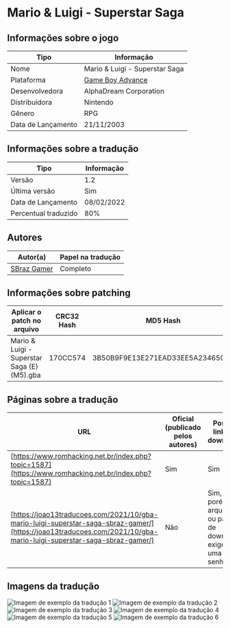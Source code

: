 # Mario &amp; Luigi - Superstar Saga

## Informações sobre o jogo

| Tipo | Informação |
| ----------- | ----------- |
| Nome | Mario &amp; Luigi \- Superstar Saga |
| Plataforma | [Game Boy Advance](../) |
| Desenvolvedora | AlphaDream Corporation |
| Distribuidora | Nintendo |
| Gênero | RPG |
| Data de Lançamento | 21/11/2003 |

## Informações sobre a tradução

| Tipo | Informação |
| ----------- | ----------- |
| Versão | 1\.2 |
| Última versão | Sim |
| Data de Lançamento | 08/02/2022 |
| Percentual traduzido | 80% |

## Autores

| Autor(a) | Papel na tradução |
| ----------- | ----------- |
| [SBraz Gamer](../../../autores/sbraz-gamer/) | Completo |

## Informações sobre patching

| Aplicar o patch no arquivo | CRC32 Hash | MD5 Hash |
| ----------- | ----------- | ----------- |
| Mario &amp; Luigi \- Superstar Saga \(E\) \(M5\)\.gba | 170CC574 | 3B50B9F9E13E271EAD33EE5A234650A9 |

## Páginas sobre a tradução

| URL | Oficial (publicado pelos autores) | Possuí link de download |
| ----------- | ----------- | ----------- |
| [https://www.romhacking.net.br/index.php?topic=1587](https://www.romhacking.net.br/index.php?topic=1587) | Sim | Sim |
| [https://joao13traducoes.com/2021/10/gba-mario-luigi-superstar-saga-sbraz-gamer/](https://joao13traducoes.com/2021/10/gba-mario-luigi-superstar-saga-sbraz-gamer/) | Não | Sim, porém o arquivo ou página de download exige uma senha |

## Imagens da tradução

![Imagem de exemplo da tradução 1](1.png)
![Imagem de exemplo da tradução 2](2.png)
![Imagem de exemplo da tradução 3](3.png)
![Imagem de exemplo da tradução 4](4.png)
![Imagem de exemplo da tradução 5](5.png)
![Imagem de exemplo da tradução 6](6.png)